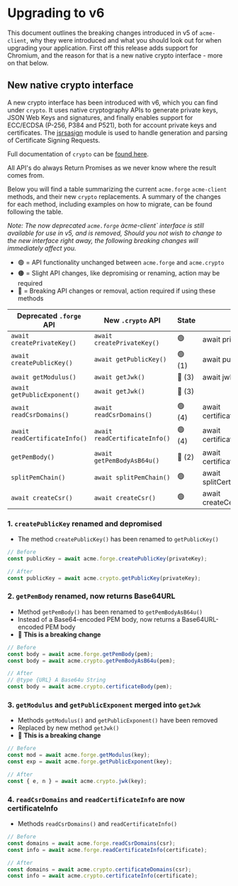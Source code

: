 # Upgrading to v6

This document outlines the breaking changes introduced in v5 of `acme-client`, why they were introduced and what you should look out for when upgrading 
your application. First off this release adds support for Chromium, and the reason for that is a new native crypto interface - more on that below. 

## New native crypto interface

A new crypto interface has been introduced with v6, which you can find under `crypto`. It uses native cryptography APIs to generate private keys, JSON Web Keys and signatures, and finally enables support for ECC/ECDSA (P-256, P384 and P521), both for account private keys and certificates. The [jsrsasign](https://www.npmjs.com/package/jsrsasign) module is used to handle generation and parsing of Certificate Signing Requests.

Full documentation of `crypto` can be [found here](crypto.md).

All API's do always Return Promises as we never know where the result comes from.

Below you will find a table summarizing the current `acme.forge` `acme-client` methods, and their new `crypto` replacements. 
A summary of the changes for each method, including examples on how to migrate, can be found following the table.

*Note: The now deprecated `acme.forge` àcme-client` interface is still available for use in v5, and is removed, 
Should you not wish to change to the new interface right away, the following breaking changes will immediately affect you.*

- :green_circle: = API functionality unchanged between `acme.forge` and `acme.crypto`
- :orange_circle: = Slight API changes, like depromising or renaming, action may be required
- :red_circle: = Breaking API changes or removal, action required if using these methods

| Deprecated `.forge` API       | New `.crypto` API             | State                 | v6 |
| ----------------------------- | ----------------------------- | --------------------- | ----
| `await createPrivateKey()`    | `await createPrivateKey()`    | :green_circle:        | await privateKey
| `await createPublicKey()`     | `await getPublicKey()`        | :green_circle:   (1)  | await publicKey
| `await getModulus()`          | `await getJwk()`              | :red_circle:      (3) | await jwk
| `await getPublicExponent()`   | `await getJwk()`              | :red_circle:      (3) | 
| `await readCsrDomains()`      | `await readCsrDomains()`      | :green_circle:   (4)  | await certificateDomains
| `await readCertificateInfo()` | `await readCertificateInfo()` | :green_circle:   (4)  | await certificateInfo
| `getPemBody()`                | `await getPemBodyAsB64u()`    | :red_circle:      (2) | await certificateBody
| `splitPemChain()`             | `await splitPemChain()`       | :green_circle:        | await splitCertificateBody
| `await createCsr()`           | `await createCsr()`           | :green_circle:        | await createCertificate


### 1. `createPublicKey` renamed and depromised

* The method `createPublicKey()` has been renamed to `getPublicKey()`

```js
// Before
const publicKey = await acme.forge.createPublicKey(privateKey);

// After
const publicKey = await acme.crypto.getPublicKey(privateKey);
```


### 2. `getPemBody` renamed, now returns Base64URL

* Method `getPemBody()` has been renamed to `getPemBodyAsB64u()`
* Instead of a Base64-encoded PEM body, now returns a Base64URL-encoded PEM body
* :red_circle: **This is a breaking change**

```js
// Before
const body = await acme.forge.getPemBody(pem);
const body = await acme.crypto.getPemBodyAsB64u(pem);

// After
// @type {URL} A Base64u String 
const body = await acme.crypto.certificateBody(pem);
```

### 3. `getModulus` and `getPublicExponent` merged into `getJwk`

* Methods `getModulus()` and `getPublicExponent()` have been removed
* Replaced by new method `getJwk()`
* :red_circle: **This is a breaking change**

```js
// Before
const mod = await acme.forge.getModulus(key);
const exp = await acme.forge.getPublicExponent(key);

// After
const { e, n } = await acme.crypto.jwk(key);
```

### 4. `readCsrDomains` and `readCertificateInfo` are now certificateInfo

* Methods `readCsrDomains()` and `readCertificateInfo()` 

```js
// Before
const domains = await acme.forge.readCsrDomains(csr);
const info = await acme.forge.readCertificateInfo(certificate);

// After
const domains = await acme.crypto.certificateDomains(csr);
const info = await acme.crypto.certificateInfo(certificate);
```
